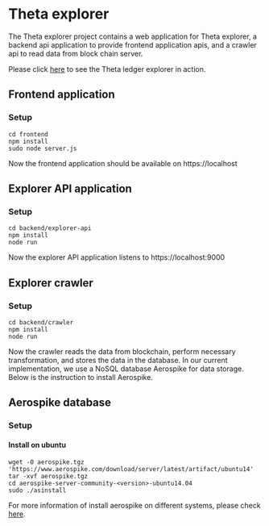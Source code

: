 # Theta explorer
The Theta explorer project contains a web application for Theta explorer, a backend api application to provide frontend application apis, and a crawler api to read data from block chain server.

Please click [here](https://explorer.thetatoken.org/) to see the Theta ledger explorer in action.
## Frontend application
### Setup
``` 
cd frontend
npm install
sudo node server.js
```
Now the frontend application should be available on https://localhost
## Explorer API application
### Setup
``` 
cd backend/explorer-api
npm install
node run
```
Now the explorer API application listens to https://localhost:9000
## Explorer crawler
### Setup
```
cd backend/crawler
npm install
node run
```
Now the crawler reads the data from blockchain, perform necessary transformation, and stores the data in the database. In our current implementation, we use a NoSQL database Aerospike for data storage. Below is the instruction to install Aerospike.
## Aerospike database
### Setup
#### Install on ubuntu
```
wget -O aerospike.tgz 'https://www.aerospike.com/download/server/latest/artifact/ubuntu14'
tar -xvf aerospike.tgz
cd aerospike-server-community-<version>-ubuntu14.04
sudo ./asinstall
```
For more information of install aerospike on different systems, please check [here](https://www.aerospike.com/docs/operations/install).
